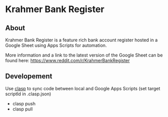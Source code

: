 # Krahmer Bank Register

## About
Krahmer Bank Register is a feature rich bank account register hosted in a Google Sheet using Apps Scripts for automation.

More information and a link to the latest version of the Google Sheet can be found here: https://www.reddit.com/r/KrahmerBankRegister

## Developement
Use [clasp](https://github.com/google/clasp) to sync code between local and Google Apps Scripts (set target scriptId in .clasp.json)
  - clasp push
  - clasp pull
